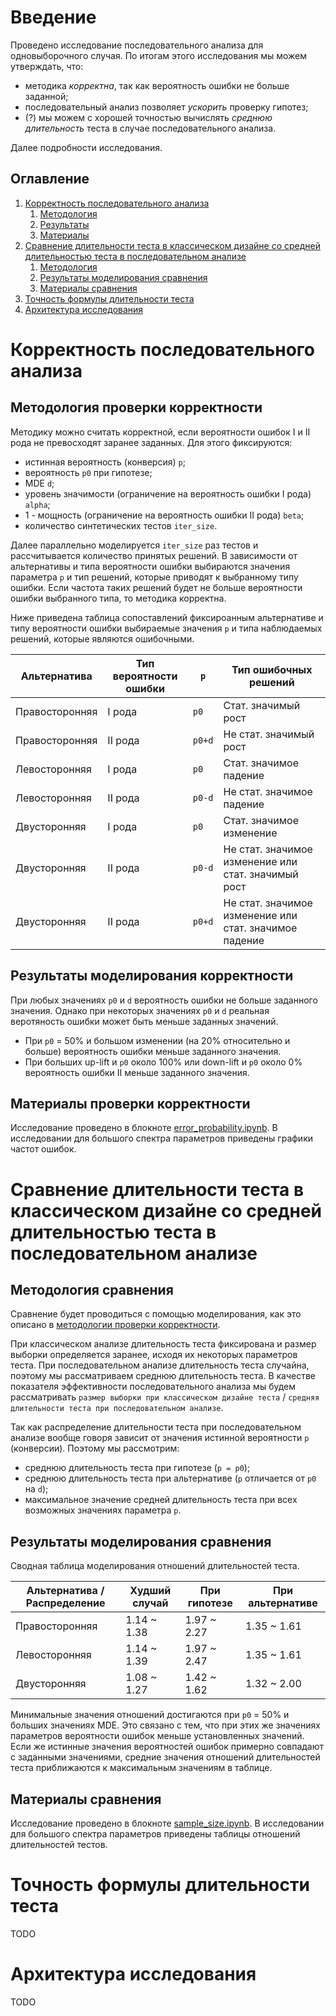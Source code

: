 # Введение

Проведено исследование 
последовательного анализа для одновыборочного случая.
По итогам этого исследования мы можем утверждать, что:
* методика _корректна_, так как вероятность ошибки
не больше заданной;
* последовательный анализ позволяет _ускорить_
проверку гипотез;
* (?) мы можем с хорошей точностью вычислять
_среднюю длительность_ теста в случае последовательного анализа.

Далее подробности исследования.

## Оглавление
1. [Корректность последовательного анализа](#корректность-последовательного-анализа)
   1. [Методология](#методология-проверки-корректности)
   2. [Результаты](#результаты-моделирования-корректности)
   3. [Материалы](#материалы-проверки-корректности)
2. [Сравнение длительности теста в классическом дизайне со средней длительностью теста в последовательном анализе](#сравнение-длительности-теста-в-классическом-дизайне-со-средней-длительностью-теста-в-последовательном-анализе)
   1. [Методология](#методология-сравнения)
   2. [Результаты моделирования сравнения](#результаты-моделирования-сравнения)
   3. [Материалы сравнения](#материалы-сравнения)
3. [Точность формулы длительности теста](#точность-формулы-длительности-теста)
4. [Архитектура исследования](#архитектура-исследования)

# Корректность последовательного анализа

## Методология проверки корректности

Методику можно считать корректной,
если вероятности ошибок I и II рода
не превосходят заранее заданных.
Для этого фиксируются:
* истинная вероятность (конверсия) `p`;
* вероятность `p0` при гипотезе;
* MDE `d`;
* уровень значимости (ограничение на вероятность ошибки I рода) `alpha`;
* 1 - мощность (ограничение на вероятность ошибки II рода) `beta`;
* количество синтетических тестов `iter_size`.

Далее параллельно моделируется `iter_size` раз тестов
и рассчитывается количество принятых решений.
В зависимости от альтернативы и типа вероятности ошибки
выбираются значения параметра `p`
и тип решений, которые приводят к выбранному типу ошибки.
Если частота таких решений будет не больше вероятности ошибки
выбранного типа, то методика корректна.

Ниже приведена таблица сопоставлений
фиксироанным альтернативе и типу вероятности ошибки
выбираемые значения `p` и типа наблюдаемых решений,
которые являются ошибочными.

| Альтернатива   | Тип вероятности ошибки | `p`    | Тип ошибочных решений                                  |
|----------------|------------------------|--------|--------------------------------------------------------|
| Правосторонняя | I рода                 | `p0`   | Стат. значимый рост                                    |
| Правосторонняя | II рода                | `p0+d` | Не стат. значимый рост                                 |
| Левосторонняя  | I рода                 | `p0`   | Стат. значимое падение                                 |
| Левосторонняя  | II рода                | `p0-d` | Не стат. значимое падение                              |
| Двусторонняя   | I рода                 | `p0`   | Стат. значимое изменение                               |
| Двусторонняя   | II рода                | `p0-d` | Не стат. значимое изменение или стат. значимый рост    |
| Двусторонняя   | II рода                | `p0+d` | Не стат. значимое изменение или стат. значимое падение |

## Результаты моделирования корректности

При любых значениях `p0` и `d`
вероятность ошибки не больше заданного значения.
Однако при некоторых значениях `p0` и `d`
реальная веротяность ошибки 
может быть меньше заданных значений.
* При `p0` = 50% и большом изменении (на 20% относительно и больше)
вероятность ошибки меньше заданного значения.
* При больших up-lift и `p0` около 100%
или down-lift и `p0` около 0% 
вероятность ошибки II меньше заданного значения.

## Материалы проверки корректности

Исследование проведено в блокноте
[error_probability.ipynb](error_probability.ipynb).
В исследовании для большого спектра параметров
приведены графики частот ошибок.

# Сравнение длительности теста в классическом дизайне со средней длительностью теста в последовательном анализе

## Методология сравнения

Сравнение будет проводиться с помощью моделирования, как это описано 
в [методологии проверки корректности](#методология-проверки-корректности).

При классическом анализе длительность теста фиксирована
и размер выборки определяется заранее,
исходя их некоторых параметров теста.
При последовательном анализе длительность теста случайна,
поэтому мы рассматриваем среднюю длительность теста.
В качестве показателя эффективности последовательного анализа
мы будем рассматривать 
`размер выборки при классическом дизайне теста` 
/ `средняя длительности теста при последовательном анализе`.

Так как распределение длительности теста
при последовательном анализе вообще говоря зависит
от значения истинной вероятности `p` (конверсии).
Поэтому мы рассмотрим:
* среднюю длительность теста при гипотезе (`p = p0`);
* среднюю длительность теста при альтернативе (`p` отличается от `p0` на `d`);
* максимальное значение средней длительность теста
при всех возможных значениях параметра `p`.

## Результаты моделирования сравнения

Сводная таблица моделирования отношений длительностей теста.

| Альтернатива / Распределение | Худший случай | При гипотезе | При альтернативе |
|------------------------------|---------------|--------------|------------------|
| Правосторонняя               | 1.14 ~ 1.38   | 1.97 ~ 2.27  | 1.35 ~ 1.61      |
| Левосторонняя                | 1.14 ~ 1.39   | 1.97 ~ 2.47  | 1.35 ~ 1.61      |
| Двусторонняя                 | 1.08 ~ 1.27   | 1.42 ~ 1.62  | 1.32 ~ 2.00      |

Минимальные значения отношений достигаются 
при `p0` = 50% и больших значениях MDE.
Это связано с тем, что при этих же значениях параметров
вероятности ошибок меньше установленных значений.
Если же истинные значения вероятностей ошибок
примерно совпадают с заданными значениями,
средние значения отношений длительностей теста
приближаются к максимальным значениям в таблице.

## Материалы сравнения

Исследование проведено в блокноте
[sample_size.ipynb](sample_size.ipynb).
В исследовании для большого спектра параметров
приведены таблицы отношений длительностей тестов.

# Точность формулы длительности теста

TODO

# Архитектура исследования

TODO